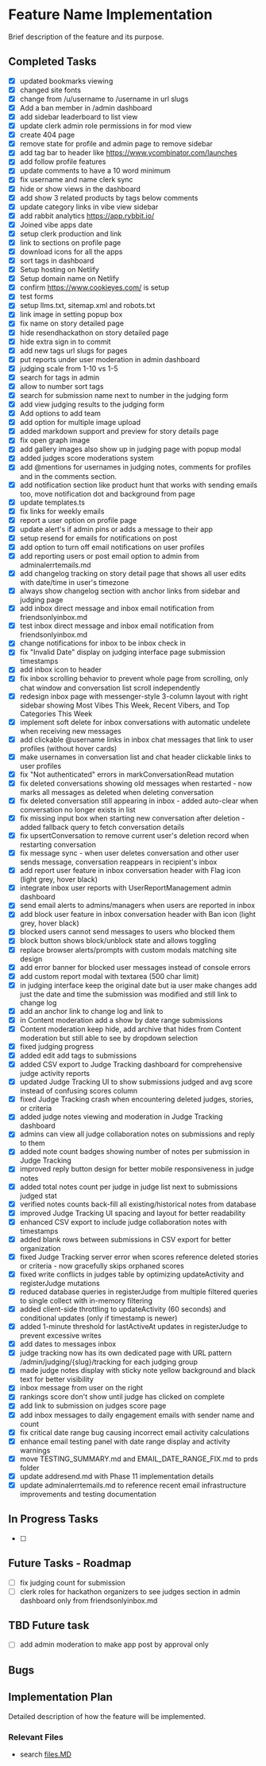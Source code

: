 # Feature Name Implementation

Brief description of the feature and its purpose.

## Completed Tasks

- [x] updated bookmarks viewing
- [x] changed site fonts
- [x] change from /u/username to /username in url slugs
- [x] Add a ban member in /admin dashboard
- [x] add sidebar leaderboard to list view
- [x] update clerk admin role permissions in for mod view
- [x] create 404 page
- [x] remove state for profile and admin page to remove sidebar
- [x] add tag bar to header like https://www.ycombinator.com/launches
- [x] add follow profile features
- [x] update comments to have a 10 word minimum
- [x] fix username and name clerk sync
- [x] hide or show views in the dashboard
- [x] add show 3 related products by tags below comments
- [x] update category links in vibe view sidebar
- [x] add rabbit analytics https://app.rybbit.io/
- [x] Joined vibe apps date
- [x] setup clerk production and link
- [x] link to sections on profile page
- [x] download icons for all the apps
- [x] sort tags in dashboard
- [x] Setup hosting on Netlify
- [x] Setup domain name on Netlify
- [x] confirm https://www.cookieyes.com/ is setup
- [x] test forms
- [x] setup llms.txt, sitemap.xml and robots.txt
- [x] link image in setting popup box
- [x] fix name on story detailed page
- [x] hide resendhackathon on story detailed page
- [x] hide extra sign in to commit
- [x] add new tags url slugs for pages
- [x] put reports under user moderation in admin dashboard
- [x] judging scale from 1-10 vs 1-5
- [x] search for tags in admin
- [x] allow to number sort tags
- [x] search for submission name next to number in the judging form
- [x] add view judging results to the judging form
- [x] Add options to add team
- [x] add option for multiple image upload
- [x] added markdown support and preview for story details page
- [x] fix open graph image
- [x] add gallery images also show up in judging page with popup modal
- [x] added judges score moderations system
- [x] add @mentions for usernames in judging notes, comments for profiles and in the comments section.
- [x] add notification section like product hunt that works with sending emails too, move notification dot and background from page
- [x] update templates.ts
- [x] fix links for weekly emails
- [x] report a user option on profile page
- [x] update alert's if admin pins or adds a message to their app
- [x] setup resend for emails for notifications on post
- [x] add option to turn off email notifications on user profiles
- [x] add reporting users or post email option to admin from adminalerrtemails.md
- [x] add changelog tracking on story detail page that shows all user edits with date/time in user's timezone
- [x] always show changelog section with anchor links from sidebar and judging page
- [x] add inbox direct message and inbox email notification from friendsonlyinbox.md
- [x] test inbox direct message and inbox email notification from friendsonlyinbox.md
- [x] change notifications for inbox to be inbox check in
- [x] fix "Invalid Date" display on judging interface page submission timestamps
- [x] add inbox icon to header
- [x] fix inbox scrolling behavior to prevent whole page from scrolling, only chat window and conversation list scroll independently
- [x] redesign inbox page with messenger-style 3-column layout with right sidebar showing Most Vibes This Week, Recent Vibers, and Top Categories This Week
- [x] implement soft delete for inbox conversations with automatic undelete when receiving new messages
- [x] add clickable @username links in inbox chat messages that link to user profiles (without hover cards)
- [x] make usernames in conversation list and chat header clickable links to user profiles
- [x] fix "Not authenticated" errors in markConversationRead mutation
- [x] fix deleted conversations showing old messages when restarted - now marks all messages as deleted when deleting conversation
- [x] fix deleted conversation still appearing in inbox - added auto-clear when conversation no longer exists in list
- [x] fix missing input box when starting new conversation after deletion - added fallback query to fetch conversation details
- [x] fix upsertConversation to remove current user's deletion record when restarting conversation
- [x] fix message sync - when user deletes conversation and other user sends message, conversation reappears in recipient's inbox
- [x] add report user feature in inbox conversation header with Flag icon (light grey, hover black)
- [x] integrate inbox user reports with UserReportManagement admin dashboard
- [x] send email alerts to admins/managers when users are reported in inbox
- [x] add block user feature in inbox conversation header with Ban icon (light grey, hover black)
- [x] blocked users cannot send messages to users who blocked them
- [x] block button shows block/unblock state and allows toggling
- [x] replace browser alerts/prompts with custom modals matching site design
- [x] add error banner for blocked user messages instead of console errors
- [x] add custom report modal with textarea (500 char limit)
- [x] in judging interface keep the original date but ia user make changes add just the date and time the submission was modified and still link to change log
- [x] add an anchor link to change log and link to
- [x] in Content moderation add a show by date range submissions
- [x] Content moderation keep hide, add archive that hides from Content moderation but still able to see by dropdown selection
- [x] fixed judging progress
- [x] added edit add tags to submissions
- [x] added CSV export to Judge Tracking dashboard for comprehensive judge activity reports
- [x] updated Judge Tracking UI to show submissions judged and avg score instead of confusing scores column
- [x] fixed Judge Tracking crash when encountering deleted judges, stories, or criteria
- [x] added judge notes viewing and moderation in Judge Tracking dashboard
- [x] admins can view all judge collaboration notes on submissions and reply to them
- [x] added note count badges showing number of notes per submission in Judge Tracking
- [x] improved reply button design for better mobile responsiveness in judge notes
- [x] added total notes count per judge in judge list next to submissions judged stat
- [x] verified notes counts back-fill all existing/historical notes from database
- [x] improved Judge Tracking UI spacing and layout for better readability
- [x] enhanced CSV export to include judge collaboration notes with timestamps
- [x] added blank rows between submissions in CSV export for better organization
- [x] fixed Judge Tracking server error when scores reference deleted stories or criteria - now gracefully skips orphaned scores
- [x] fixed write conflicts in judges table by optimizing updateActivity and registerJudge mutations
- [x] reduced database queries in registerJudge from multiple filtered queries to single collect with in-memory filtering
- [x] added client-side throttling to updateActivity (60 seconds) and conditional updates (only if timestamp is newer)
- [x] added 1-minute threshold for lastActiveAt updates in registerJudge to prevent excessive writes
- [x] add dates to messages inbox
- [x] judge tracking now has its own dedicated page with URL pattern /admin/judging/{slug}/tracking for each judging group
- [x] made judge notes display with sticky note yellow background and black text for better visibility
- [x] inbox message from user on the right
- [x] rankings score don't show until judge has clicked on complete
- [x] add link to submission on judges score page
- [x] add inbox messages to daily engagement emails with sender name and count
- [x] fix critical date range bug causing incorrect email activity calculations
- [x] enhance email testing panel with date range display and activity warnings
- [x] move TESTING_SUMMARY.md and EMAIL_DATE_RANGE_FIX.md to prds folder
- [x] update addresend.md with Phase 11 implementation details
- [x] update adminalerrtemails.md to reference recent email infrastructure improvements and testing documentation

## In Progress Tasks

- [ ]

## Future Tasks - Roadmap

- [ ] fix judging count for submission
- [ ] clerk roles for hackathon organizers to see judges section in admin dashboard only from friendsonlyinbox.md

## TBD Future task

- [ ] add admin moderation to make app post by approval only

## Bugs

## Implementation Plan

Detailed description of how the feature will be implemented.

### Relevant Files

- search [files.MD](files.MD)
